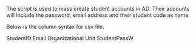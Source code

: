 The script is used to mass create student accounts in AD. Their accounts will include the password, email address and their student code as name.

Below is the column syntax for csv file.

StudentID      Email      Organizational Unit      StudentPassW
